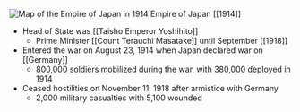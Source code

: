 
![Map of the Empire of Japan in 1914](https://nzhistory.govt.nz/files/styles/fullsize/public/Japan_1000.jpg?itok=1wm8_ajo)
Empire of Japan [[1914]]

- Head of State was [[Taisho Emperor Yoshihito]]
	- Prime Minister [[Count Terauchi Masatake]] until September [[1918]]
- Entered the war on August 23, 1914 when Japan declared war on [[Germany]]
	- 800,000 soldiers mobilized during the war, with 380,000 deployed in 1914
- Ceased hostilities on November 11, 1918 after armistice with Germany
	- 2,000 military casualties with 5,100 wounded

